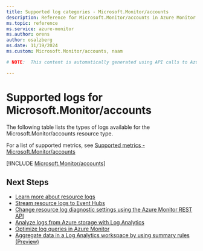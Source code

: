 ```yaml
---
title: Supported log categories - Microsoft.Monitor/accounts
description: Reference for Microsoft.Monitor/accounts in Azure Monitor Logs.
ms.topic: reference
ms.service: azure-monitor
ms.author: orens
author: osalzberg
ms.date: 11/19/2024
ms.custom: Microsoft.Monitor/accounts, naam

# NOTE:  This content is automatically generated using API calls to Azure. Any edits made on these files will be overwritten in the next run of the script. 

---
```





# Supported logs for Microsoft.Monitor/accounts  
The following table lists the types of logs available for the Microsoft.Monitor/accounts resource type.
  
  
  
For a list of supported metrics, see [Supported metrics - Microsoft.Monitor/accounts](../supported-metrics/microsoft-monitor-accounts-metrics.md)  
  

  
[!INCLUDE [Microsoft.Monitor/accounts](~/reusable-content/ce-skilling/azure/includes/azure-monitor/reference/logs/microsoft-monitor-accounts-logs-include.md)]  
  

## Next Steps

* [Learn more about resource logs](/azure/azure-monitor/essentials/platform-logs-overview)
* [Stream resource logs to Event Hubs](/azure/azure-monitor/essentials/resource-logs#send-to-azure-event-hubs)
* [Change resource log diagnostic settings using the Azure Monitor REST API](/rest/api/monitor/diagnosticsettings)
* [Analyze logs from Azure storage with Log Analytics](/azure/azure-monitor/essentials/resource-logs#send-to-log-analytics-workspace)
* [Optimize log queries in Azure Monitor](/azure/azure-monitor/logs/query-optimization)
* [Aggregate data in a Log Analytics workspace by using summary rules (Preview)](/azure/azure-monitor/logs/summary-rules)